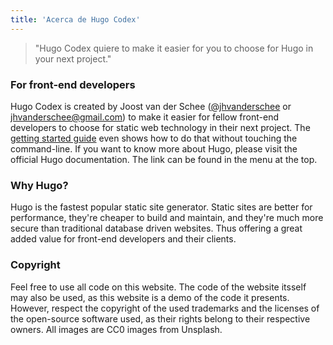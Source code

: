 ```yaml
---
title: 'Acerca de Hugo Codex'
---
```

> "Hugo Codex quiere  to make it easier for you to choose for Hugo in your next project."

### For front-end developers

Hugo Codex is created by Joost van der Schee ([@jhvanderschee](https://twitter.com/jhvanderschee) or [jhvanderschee@gmail.com](mailto:jhvanderschee@gmail.com)) to make it easier for fellow front-end developers to choose for static web technology in their next project. The [getting started guide](/getting-started) even shows how to do that without touching the command-line. If you want to know more about Hugo, please visit the official Hugo documentation. The link can be found in the menu at the top.

### Why Hugo?

Hugo is the fastest popular static site generator. Static sites are better for performance, they're cheaper to build and maintain, and they're much more secure than traditional database driven websites. Thus offering a great added value for front-end developers and their clients.

### Copyright

Feel free to use all code on this website. The code of the website itsself may also be used, as this website is a demo of the code it presents. However, respect the copyright of the used trademarks and the licenses of the open-source software used, as their rights belong to their respective owners. All images are CC0 images from Unsplash.
